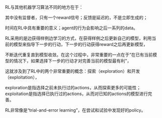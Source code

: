 

RL与其他机器学习算法不同的地方在于：

其中没有监督者，只有一个reward信号；反馈是延迟的，不是立即生成的；

时间在RL中具有重要的意义；agent的行为会影响之后一系列的data。 


RL采用的是边获得样例边学习的方式，在获得样例之后更新自己的模型，利用当前的模型来指导下一步的行动，下一步的行动获得reward之后再更新模型，

不断迭代重复直到模型收敛。在这个过程中，非常重要的一点在于“在已有当前模型的情况下，如果选择下一步的行动才对完善当前的模型最有利”，

这就涉及到了RL中的两个非常重要的概念：探索（exploration）和开发（exploitation），

exploration是指选择之前未执行过的actions，从而探索更多的可能性；exploitation是指选择已执行过的actions，从而对已知的actions的模型进行完善。

RL非常像是“trial-and-error learning”，在尝试和试验中发现好的policy。
